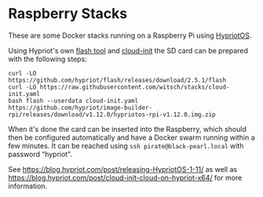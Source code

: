 # Raspberry Stacks

These are some Docker stacks running on a Raspberry Pi using [HypriotOS](https://blog.hypriot.com).

Using Hypriot's own [flash tool](https://github.com/hypriot/flash) and [cloud-init](https://cloudinit.readthedocs.io/) the SD card can be prepared with the following steps:

```shell
curl -LO https://github.com/hypriot/flash/releases/download/2.5.1/flash
curl -LO https://raw.githubusercontent.com/witsch/stacks/cloud-init.yaml
bash flash --userdata cloud-init.yaml https://github.com/hypriot/image-builder-rpi/releases/download/v1.12.0/hypriotos-rpi-v1.12.0.img.zip
```

When it's done the card can be inserted into the Raspberry, which should then be configured automatically and have a Docker swarm running within a few minutes. It can be reached using `ssh pirate@black-pearl.local` with password “hypriot”.

See https://blog.hypriot.com/post/releasing-HypriotOS-1-11/ as well as https://blog.hypriot.com/post/cloud-init-cloud-on-hypriot-x64/ for more information.
